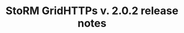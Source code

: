 ---
layout: release_note_component
title: "StoRM GridHTTPs v. 2.0.2 release notes"
release_date: "20.07.2013"
release_description: "This was the second update for StoRM in EMI-3."
release_title: "StoRM v.1.11.2"
release_version: "StoRM-v1.11.2"
component:
      name: "StoRM GridHTTPs"
      package: "storm-gridhttps-server"
      version: "2.0.2"
      rfcs:
        - id: STOR-316
          type: feature
          title: Remove checksum-type configuration variable from server.ini.
        - id: STOR-322
          type: feature
          title: StoRM GridHTTPs server doesn't need to request a TURL from the BE during transfer requests
---
